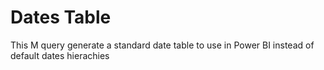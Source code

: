 # Dates Table

This M query generate a standard date table to use in Power BI instead of default dates hierachies